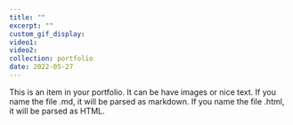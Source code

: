 ```yaml
---
title: ""
excerpt: ""
custom_gif_display: 
video1: 
video2: 
collection: portfolio
date: 2022-05-27
---
```


This is an item in your portfolio. It can be have images or nice text. If you name the file .md, it will be parsed as markdown. If you name the file .html, it will be parsed as HTML. 
